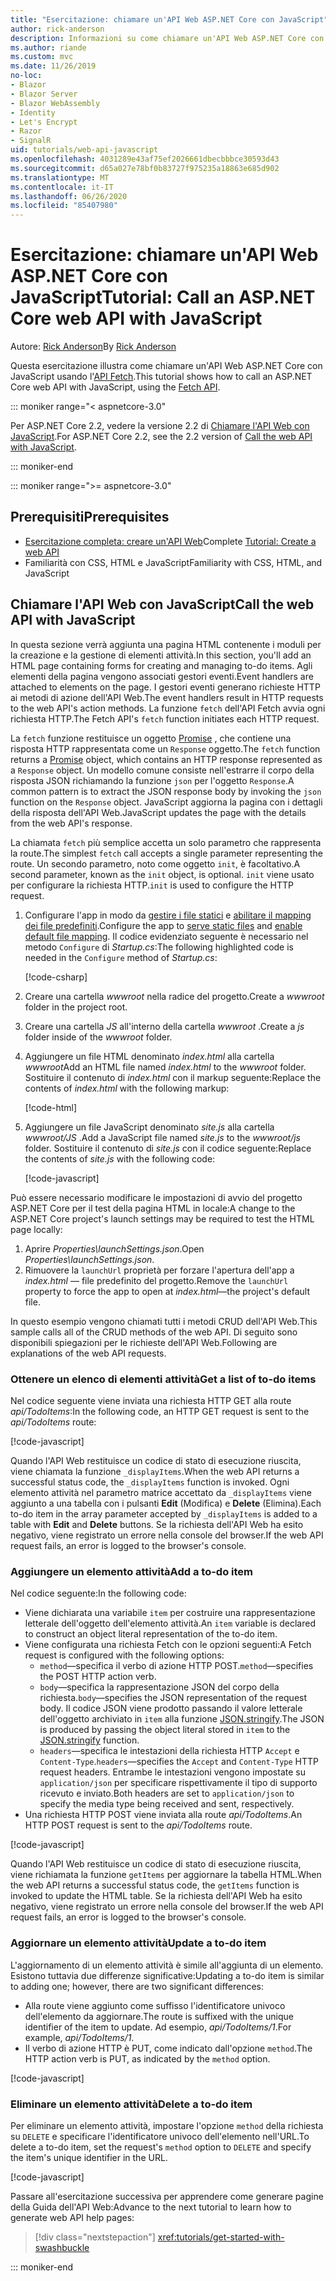 ```yaml
---
title: "Esercitazione: chiamare un'API Web ASP.NET Core con JavaScript"
author: rick-anderson
description: Informazioni su come chiamare un'API Web ASP.NET Core con JavaScript.
ms.author: riande
ms.custom: mvc
ms.date: 11/26/2019
no-loc:
- Blazor
- Blazor Server
- Blazor WebAssembly
- Identity
- Let's Encrypt
- Razor
- SignalR
uid: tutorials/web-api-javascript
ms.openlocfilehash: 4031289e43af75ef2026661dbecbbbce30593d43
ms.sourcegitcommit: d65a027e78bf0b83727f975235a18863e685d902
ms.translationtype: MT
ms.contentlocale: it-IT
ms.lasthandoff: 06/26/2020
ms.locfileid: "85407980"
---
```

# <a name="tutorial-call-an-aspnet-core-web-api-with-javascript"></a><span data-ttu-id="ce224-103">Esercitazione: chiamare un'API Web ASP.NET Core con JavaScript</span><span class="sxs-lookup"><span data-stu-id="ce224-103">Tutorial: Call an ASP.NET Core web API with JavaScript</span></span>

<span data-ttu-id="ce224-104">Autore: [Rick Anderson](https://twitter.com/RickAndMSFT)</span><span class="sxs-lookup"><span data-stu-id="ce224-104">By [Rick Anderson](https://twitter.com/RickAndMSFT)</span></span>

<span data-ttu-id="ce224-105">Questa esercitazione illustra come chiamare un'API Web ASP.NET Core con JavaScript usando l'[API Fetch](https://developer.mozilla.org/docs/Web/API/Fetch_API).</span><span class="sxs-lookup"><span data-stu-id="ce224-105">This tutorial shows how to call an ASP.NET Core web API with JavaScript, using the [Fetch API](https://developer.mozilla.org/docs/Web/API/Fetch_API).</span></span>

::: moniker range="< aspnetcore-3.0"

<span data-ttu-id="ce224-106">Per ASP.NET Core 2.2, vedere la versione 2.2 di [Chiamare l'API Web con JavaScript](xref:tutorials/first-web-api#call-the-web-api-with-javascript).</span><span class="sxs-lookup"><span data-stu-id="ce224-106">For ASP.NET Core 2.2, see the 2.2 version of [Call the web API with JavaScript](xref:tutorials/first-web-api#call-the-web-api-with-javascript).</span></span>

::: moniker-end

::: moniker range=">= aspnetcore-3.0"

## <a name="prerequisites"></a><span data-ttu-id="ce224-107">Prerequisiti</span><span class="sxs-lookup"><span data-stu-id="ce224-107">Prerequisites</span></span>

* <span data-ttu-id="ce224-108">[Esercitazione completa: creare un'API Web](xref:tutorials/first-web-api)</span><span class="sxs-lookup"><span data-stu-id="ce224-108">Complete [Tutorial: Create a web API](xref:tutorials/first-web-api)</span></span>
* <span data-ttu-id="ce224-109">Familiarità con CSS, HTML e JavaScript</span><span class="sxs-lookup"><span data-stu-id="ce224-109">Familiarity with CSS, HTML, and JavaScript</span></span>

## <a name="call-the-web-api-with-javascript"></a><span data-ttu-id="ce224-110">Chiamare l'API Web con JavaScript</span><span class="sxs-lookup"><span data-stu-id="ce224-110">Call the web API with JavaScript</span></span>

<span data-ttu-id="ce224-111">In questa sezione verrà aggiunta una pagina HTML contenente i moduli per la creazione e la gestione di elementi attività.</span><span class="sxs-lookup"><span data-stu-id="ce224-111">In this section, you'll add an HTML page containing forms for creating and managing to-do items.</span></span> <span data-ttu-id="ce224-112">Agli elementi della pagina vengono associati gestori eventi.</span><span class="sxs-lookup"><span data-stu-id="ce224-112">Event handlers are attached to elements on the page.</span></span> <span data-ttu-id="ce224-113">I gestori eventi generano richieste HTTP ai metodi di azione dell'API Web.</span><span class="sxs-lookup"><span data-stu-id="ce224-113">The event handlers result in HTTP requests to the web API's action methods.</span></span> <span data-ttu-id="ce224-114">La funzione `fetch` dell'API Fetch avvia ogni richiesta HTTP.</span><span class="sxs-lookup"><span data-stu-id="ce224-114">The Fetch API's `fetch` function initiates each HTTP request.</span></span>

<span data-ttu-id="ce224-115">La `fetch` funzione restituisce un oggetto [Promise](https://developer.mozilla.org/docs/Web/JavaScript/Reference/Global_Objects/Promise) , che contiene una risposta HTTP rappresentata come un `Response` oggetto.</span><span class="sxs-lookup"><span data-stu-id="ce224-115">The `fetch` function returns a [Promise](https://developer.mozilla.org/docs/Web/JavaScript/Reference/Global_Objects/Promise) object, which contains an HTTP response represented as a `Response` object.</span></span> <span data-ttu-id="ce224-116">Un modello comune consiste nell'estrarre il corpo della risposta JSON richiamando la funzione `json` per l'oggetto `Response`.</span><span class="sxs-lookup"><span data-stu-id="ce224-116">A common pattern is to extract the JSON response body by invoking the `json` function on the `Response` object.</span></span> <span data-ttu-id="ce224-117">JavaScript aggiorna la pagina con i dettagli della risposta dell'API Web.</span><span class="sxs-lookup"><span data-stu-id="ce224-117">JavaScript updates the page with the details from the web API's response.</span></span>

<span data-ttu-id="ce224-118">La chiamata `fetch` più semplice accetta un solo parametro che rappresenta la route.</span><span class="sxs-lookup"><span data-stu-id="ce224-118">The simplest `fetch` call accepts a single parameter representing the route.</span></span> <span data-ttu-id="ce224-119">Un secondo parametro, noto come oggetto `init`, è facoltativo.</span><span class="sxs-lookup"><span data-stu-id="ce224-119">A second parameter, known as the `init` object, is optional.</span></span> <span data-ttu-id="ce224-120">`init` viene usato per configurare la richiesta HTTP.</span><span class="sxs-lookup"><span data-stu-id="ce224-120">`init` is used to configure the HTTP request.</span></span>

1. <span data-ttu-id="ce224-121">Configurare l'app in modo da [gestire i file statici](/dotnet/api/microsoft.aspnetcore.builder.staticfileextensions.usestaticfiles#Microsoft_AspNetCore_Builder_StaticFileExtensions_UseStaticFiles_Microsoft_AspNetCore_Builder_IApplicationBuilder_) e [abilitare il mapping dei file predefiniti](/dotnet/api/microsoft.aspnetcore.builder.defaultfilesextensions.usedefaultfiles#Microsoft_AspNetCore_Builder_DefaultFilesExtensions_UseDefaultFiles_Microsoft_AspNetCore_Builder_IApplicationBuilder_).</span><span class="sxs-lookup"><span data-stu-id="ce224-121">Configure the app to [serve static files](/dotnet/api/microsoft.aspnetcore.builder.staticfileextensions.usestaticfiles#Microsoft_AspNetCore_Builder_StaticFileExtensions_UseStaticFiles_Microsoft_AspNetCore_Builder_IApplicationBuilder_) and [enable default file mapping](/dotnet/api/microsoft.aspnetcore.builder.defaultfilesextensions.usedefaultfiles#Microsoft_AspNetCore_Builder_DefaultFilesExtensions_UseDefaultFiles_Microsoft_AspNetCore_Builder_IApplicationBuilder_).</span></span> <span data-ttu-id="ce224-122">Il codice evidenziato seguente è necessario nel metodo `Configure` di *Startup.cs*:</span><span class="sxs-lookup"><span data-stu-id="ce224-122">The following highlighted code is needed in the `Configure` method of *Startup.cs*:</span></span>

    [!code-csharp[](first-web-api/samples/3.0/TodoApi/StartupJavaScript.cs?highlight=8-9&name=snippet_configure)]

1. <span data-ttu-id="ce224-123">Creare una cartella *wwwroot* nella radice del progetto.</span><span class="sxs-lookup"><span data-stu-id="ce224-123">Create a *wwwroot* folder in the project root.</span></span>

1. <span data-ttu-id="ce224-124">Creare una cartella *JS* all'interno della cartella *wwwroot* .</span><span class="sxs-lookup"><span data-stu-id="ce224-124">Create a *js* folder inside of the *wwwroot* folder.</span></span>

1. <span data-ttu-id="ce224-125">Aggiungere un file HTML denominato *index.html* alla cartella *wwwroot*</span><span class="sxs-lookup"><span data-stu-id="ce224-125">Add an HTML file named *index.html* to the *wwwroot* folder.</span></span> <span data-ttu-id="ce224-126">Sostituire il contenuto di *index.html* con il markup seguente:</span><span class="sxs-lookup"><span data-stu-id="ce224-126">Replace the contents of *index.html* with the following markup:</span></span>

    [!code-html[](first-web-api/samples/3.0/TodoApi/wwwroot/index.html)]

1. <span data-ttu-id="ce224-127">Aggiungere un file JavaScript denominato *site.js* alla cartella *wwwroot/JS* .</span><span class="sxs-lookup"><span data-stu-id="ce224-127">Add a JavaScript file named *site.js* to the *wwwroot/js* folder.</span></span> <span data-ttu-id="ce224-128">Sostituire il contenuto di *site.js* con il codice seguente:</span><span class="sxs-lookup"><span data-stu-id="ce224-128">Replace the contents of *site.js* with the following code:</span></span>

    [!code-javascript[](first-web-api/samples/3.0/TodoApi/wwwroot/js/site.js?name=snippet_SiteJs)]

<span data-ttu-id="ce224-129">Può essere necessario modificare le impostazioni di avvio del progetto ASP.NET Core per il test della pagina HTML in locale:</span><span class="sxs-lookup"><span data-stu-id="ce224-129">A change to the ASP.NET Core project's launch settings may be required to test the HTML page locally:</span></span>

1. <span data-ttu-id="ce224-130">Aprire *Properties\launchSettings.json*.</span><span class="sxs-lookup"><span data-stu-id="ce224-130">Open *Properties\launchSettings.json*.</span></span>
1. <span data-ttu-id="ce224-131">Rimuovere la `launchUrl` proprietà per forzare l'apertura dell'app a *index.html* &mdash; file predefinito del progetto.</span><span class="sxs-lookup"><span data-stu-id="ce224-131">Remove the `launchUrl` property to force the app to open at *index.html*&mdash;the project's default file.</span></span>

<span data-ttu-id="ce224-132">In questo esempio vengono chiamati tutti i metodi CRUD dell'API Web.</span><span class="sxs-lookup"><span data-stu-id="ce224-132">This sample calls all of the CRUD methods of the web API.</span></span> <span data-ttu-id="ce224-133">Di seguito sono disponibili spiegazioni per le richieste dell'API Web.</span><span class="sxs-lookup"><span data-stu-id="ce224-133">Following are explanations of the web API requests.</span></span>

### <a name="get-a-list-of-to-do-items"></a><span data-ttu-id="ce224-134">Ottenere un elenco di elementi attività</span><span class="sxs-lookup"><span data-stu-id="ce224-134">Get a list of to-do items</span></span>

<span data-ttu-id="ce224-135">Nel codice seguente viene inviata una richiesta HTTP GET alla route *api/TodoItems*:</span><span class="sxs-lookup"><span data-stu-id="ce224-135">In the following code, an HTTP GET request is sent to the *api/TodoItems* route:</span></span>

[!code-javascript[](first-web-api/samples/3.0/TodoApi/wwwroot/js/site.js?name=snippet_GetItems)]

<span data-ttu-id="ce224-136">Quando l'API Web restituisce un codice di stato di esecuzione riuscita, viene chiamata la funzione `_displayItems`.</span><span class="sxs-lookup"><span data-stu-id="ce224-136">When the web API returns a successful status code, the `_displayItems` function is invoked.</span></span> <span data-ttu-id="ce224-137">Ogni elemento attività nel parametro matrice accettato da `_displayItems` viene aggiunto a una tabella con i pulsanti **Edit** (Modifica) e **Delete** (Elimina).</span><span class="sxs-lookup"><span data-stu-id="ce224-137">Each to-do item in the array parameter accepted by `_displayItems` is added to a table with **Edit** and **Delete** buttons.</span></span> <span data-ttu-id="ce224-138">Se la richiesta dell'API Web ha esito negativo, viene registrato un errore nella console del browser.</span><span class="sxs-lookup"><span data-stu-id="ce224-138">If the web API request fails, an error is logged to the browser's console.</span></span>

### <a name="add-a-to-do-item"></a><span data-ttu-id="ce224-139">Aggiungere un elemento attività</span><span class="sxs-lookup"><span data-stu-id="ce224-139">Add a to-do item</span></span>

<span data-ttu-id="ce224-140">Nel codice seguente:</span><span class="sxs-lookup"><span data-stu-id="ce224-140">In the following code:</span></span>

* <span data-ttu-id="ce224-141">Viene dichiarata una variabile `item` per costruire una rappresentazione letterale dell'oggetto dell'elemento attività.</span><span class="sxs-lookup"><span data-stu-id="ce224-141">An `item` variable is declared to construct an object literal representation of the to-do item.</span></span>
* <span data-ttu-id="ce224-142">Viene configurata una richiesta Fetch con le opzioni seguenti:</span><span class="sxs-lookup"><span data-stu-id="ce224-142">A Fetch request is configured with the following options:</span></span>
  * <span data-ttu-id="ce224-143">`method`&mdash;specifica il verbo di azione HTTP POST.</span><span class="sxs-lookup"><span data-stu-id="ce224-143">`method`&mdash;specifies the POST HTTP action verb.</span></span>
  * <span data-ttu-id="ce224-144">`body`&mdash;specifica la rappresentazione JSON del corpo della richiesta.</span><span class="sxs-lookup"><span data-stu-id="ce224-144">`body`&mdash;specifies the JSON representation of the request body.</span></span> <span data-ttu-id="ce224-145">Il codice JSON viene prodotto passando il valore letterale dell'oggetto archiviato in `item` alla funzione [JSON.stringify](https://developer.mozilla.org/docs/Web/JavaScript/Reference/Global_Objects/JSON/stringify).</span><span class="sxs-lookup"><span data-stu-id="ce224-145">The JSON is produced by passing the object literal stored in `item` to the [JSON.stringify](https://developer.mozilla.org/docs/Web/JavaScript/Reference/Global_Objects/JSON/stringify) function.</span></span>
  * <span data-ttu-id="ce224-146">`headers`&mdash;specifica le intestazioni della richiesta HTTP `Accept` e `Content-Type`.</span><span class="sxs-lookup"><span data-stu-id="ce224-146">`headers`&mdash;specifies the `Accept` and `Content-Type` HTTP request headers.</span></span> <span data-ttu-id="ce224-147">Entrambe le intestazioni vengono impostate su `application/json` per specificare rispettivamente il tipo di supporto ricevuto e inviato.</span><span class="sxs-lookup"><span data-stu-id="ce224-147">Both headers are set to `application/json` to specify the media type being received and sent, respectively.</span></span>
* <span data-ttu-id="ce224-148">Una richiesta HTTP POST viene inviata alla route *api/TodoItems*.</span><span class="sxs-lookup"><span data-stu-id="ce224-148">An HTTP POST request is sent to the *api/TodoItems* route.</span></span>

[!code-javascript[](first-web-api/samples/3.0/TodoApi/wwwroot/js/site.js?name=snippet_AddItem)]

<span data-ttu-id="ce224-149">Quando l'API Web restituisce un codice di stato di esecuzione riuscita, viene richiamata la funzione `getItems` per aggiornare la tabella HTML.</span><span class="sxs-lookup"><span data-stu-id="ce224-149">When the web API returns a successful status code, the `getItems` function is invoked to update the HTML table.</span></span> <span data-ttu-id="ce224-150">Se la richiesta dell'API Web ha esito negativo, viene registrato un errore nella console del browser.</span><span class="sxs-lookup"><span data-stu-id="ce224-150">If the web API request fails, an error is logged to the browser's console.</span></span>

### <a name="update-a-to-do-item"></a><span data-ttu-id="ce224-151">Aggiornare un elemento attività</span><span class="sxs-lookup"><span data-stu-id="ce224-151">Update a to-do item</span></span>

<span data-ttu-id="ce224-152">L'aggiornamento di un elemento attività è simile all'aggiunta di un elemento. Esistono tuttavia due differenze significative:</span><span class="sxs-lookup"><span data-stu-id="ce224-152">Updating a to-do item is similar to adding one; however, there are two significant differences:</span></span>

* <span data-ttu-id="ce224-153">Alla route viene aggiunto come suffisso l'identificatore univoco dell'elemento da aggiornare.</span><span class="sxs-lookup"><span data-stu-id="ce224-153">The route is suffixed with the unique identifier of the item to update.</span></span> <span data-ttu-id="ce224-154">Ad esempio, *api/TodoItems/1*.</span><span class="sxs-lookup"><span data-stu-id="ce224-154">For example, *api/TodoItems/1*.</span></span>
* <span data-ttu-id="ce224-155">Il verbo di azione HTTP è PUT, come indicato dall'opzione `method`.</span><span class="sxs-lookup"><span data-stu-id="ce224-155">The HTTP action verb is PUT, as indicated by the `method` option.</span></span>

[!code-javascript[](first-web-api/samples/3.0/TodoApi/wwwroot/js/site.js?name=snippet_UpdateItem)]

### <a name="delete-a-to-do-item"></a><span data-ttu-id="ce224-156">Eliminare un elemento attività</span><span class="sxs-lookup"><span data-stu-id="ce224-156">Delete a to-do item</span></span>

<span data-ttu-id="ce224-157">Per eliminare un elemento attività, impostare l'opzione `method` della richiesta su `DELETE` e specificare l'identificatore univoco dell'elemento nell'URL.</span><span class="sxs-lookup"><span data-stu-id="ce224-157">To delete a to-do item, set the request's `method` option to `DELETE` and specify the item's unique identifier in the URL.</span></span>

[!code-javascript[](first-web-api/samples/3.0/TodoApi/wwwroot/js/site.js?name=snippet_DeleteItem)]

<span data-ttu-id="ce224-158">Passare all'esercitazione successiva per apprendere come generare pagine della Guida dell'API Web:</span><span class="sxs-lookup"><span data-stu-id="ce224-158">Advance to the next tutorial to learn how to generate web API help pages:</span></span>

> [!div class="nextstepaction"]
> <xref:tutorials/get-started-with-swashbuckle>

::: moniker-end
